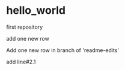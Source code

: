 # hello_world
first repository

add one new row

Add one new row in branch of 'readme-edits'

add line#2.1

